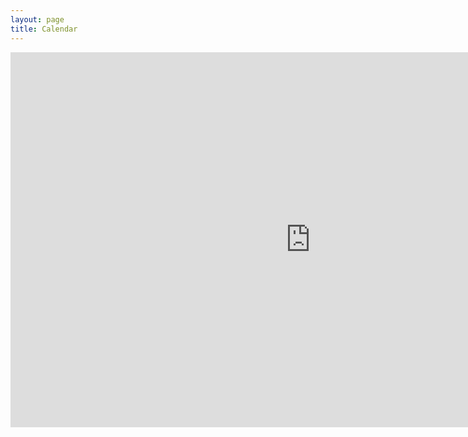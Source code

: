 ```yaml
---
layout: page
title: Calendar
---
```


<iframe src="https://www.google.com/calendar/embed?showTitle=0&amp;showCalendars=0&amp;height=600&amp;wkst=2&amp;bgcolor=%23ffffff&amp;src=o20kdloollvj3opce8kg90s7r4%40group.calendar.google.com&amp;color=%23FF6600&amp;ctz=America%2FSan_Francisco" style=" border-width:0 " width="960" height="600" frameborder="0" scrolling="no"></iframe>